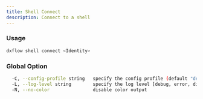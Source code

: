 ```yaml
---
title: Shell Connect 
description: Connect to a shell
---
```


### Usage

```bash
dxflow shell connect <Identity>
```

### Global Option

```bash
  -C, --config-profile string   specify the config profile (default "default")
  -L, --log-level string        specify the log level [debug, error, disabled] (default "disabled")
  -N, --no-color                disable color output
```

